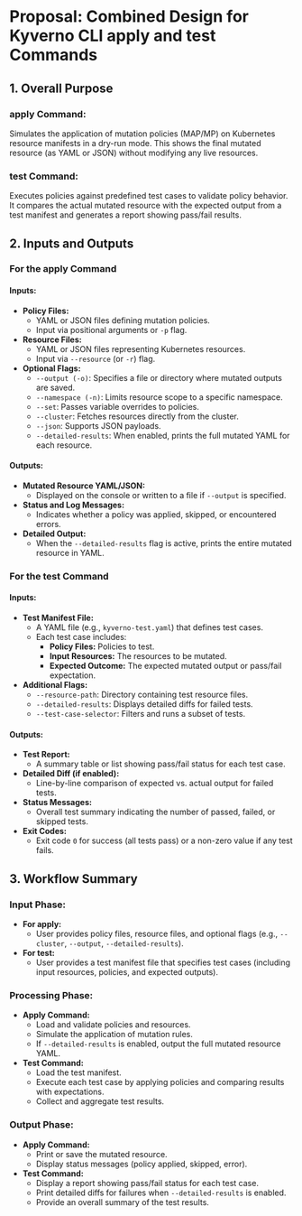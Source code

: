 # Proposal: Combined Design for Kyverno CLI apply and test Commands

## 1. Overall Purpose

### apply Command:
Simulates the application of mutation policies (MAP/MP) on Kubernetes resource manifests in a dry-run mode. This shows the final mutated resource (as YAML or JSON) without modifying any live resources.

### test Command:
Executes policies against predefined test cases to validate policy behavior. It compares the actual mutated resource with the expected output from a test manifest and generates a report showing pass/fail results.

## 2. Inputs and Outputs

### For the apply Command

#### Inputs:
- **Policy Files:**
  - YAML or JSON files defining mutation policies.
  - Input via positional arguments or `-p` flag.
- **Resource Files:**
  - YAML or JSON files representing Kubernetes resources.
  - Input via `--resource` (or `-r`) flag.
- **Optional Flags:**
  - `--output (-o)`: Specifies a file or directory where mutated outputs are saved.
  - `--namespace (-n)`: Limits resource scope to a specific namespace.
  - `--set`: Passes variable overrides to policies.
  - `--cluster`: Fetches resources directly from the cluster.
  - `--json`: Supports JSON payloads.
  - `--detailed-results`: When enabled, prints the full mutated YAML for each resource.

#### Outputs:
- **Mutated Resource YAML/JSON:**
  - Displayed on the console or written to a file if `--output` is specified.
- **Status and Log Messages:**
  - Indicates whether a policy was applied, skipped, or encountered errors.
- **Detailed Output:**
  - When the `--detailed-results` flag is active, prints the entire mutated resource in YAML.

### For the test Command

#### Inputs:
- **Test Manifest File:**
  - A YAML file (e.g., `kyverno-test.yaml`) that defines test cases.
  - Each test case includes:
    - **Policy Files:** Policies to test.
    - **Input Resources:** The resources to be mutated.
    - **Expected Outcome:** The expected mutated output or pass/fail expectation.
- **Additional Flags:**
  - `--resource-path`: Directory containing test resource files.
  - `--detailed-results`: Displays detailed diffs for failed tests.
  - `--test-case-selector`: Filters and runs a subset of tests.

#### Outputs:
- **Test Report:**
  - A summary table or list showing pass/fail status for each test case.
- **Detailed Diff (if enabled):**
  - Line-by-line comparison of expected vs. actual output for failed tests.
- **Status Messages:**
  - Overall test summary indicating the number of passed, failed, or skipped tests.
- **Exit Codes:**
  - Exit code `0` for success (all tests pass) or a non-zero value if any test fails.
  
## 3. Workflow Summary

### Input Phase:
- **For apply:**
  - User provides policy files, resource files, and optional flags (e.g., `--cluster`, `--output`, `--detailed-results`).
- **For test:**
  - User provides a test manifest file that specifies test cases (including input resources, policies, and expected outputs).

### Processing Phase:
- **Apply Command:**
  - Load and validate policies and resources.
  - Simulate the application of mutation rules.
  - If `--detailed-results` is enabled, output the full mutated resource YAML.
- **Test Command:**
  - Load the test manifest.
  - Execute each test case by applying policies and comparing results with expectations.
  - Collect and aggregate test results.

### Output Phase:
- **Apply Command:**
  - Print or save the mutated resource.
  - Display status messages (policy applied, skipped, error).
- **Test Command:**
  - Display a report showing pass/fail status for each test case.
  - Print detailed diffs for failures when `--detailed-results` is enabled.
  - Provide an overall summary of the test results.
